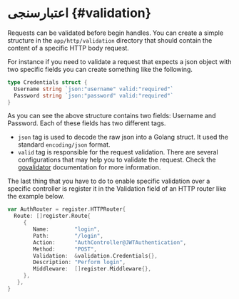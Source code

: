 # اعتبارسنجی {#validation}

Requests can be validated before begin handles. You can create a simple structure in the `app/http/validation` directory that should contain the content of a specific HTTP body request.

For instance if you need to validate a request that expects a json object with two specific fields you can create something like the following.

```go title="Example of validation structure"
type Credentials struct {
  Username string `json:"username" valid:"required"`
  Password string `json:"password" valid:"required"`
}
```

As you can see the above structure contains two fields: Username and Password. Each of these fields has two different tags.

* `json` tag is used to decode the raw json into a Golang struct. It used the standard `encoding/json` format.
* `valid` tag is responsible for the request validation. There are several configurations that may help you to validate the request. Check the [govalidator](https://github.com/asaskevich/govalidator) documentation for more information.

The last thing that you have to do to enable specific validation over a specific controller is register it in the Validation field of an HTTP router like the example below.

```go title="Validation in HTTPRouter intance"
var AuthRouter = register.HTTPRouter{
  Route: []register.Route{
     {
        Name:        "login",
        Path:        "/login",
        Action:      "AuthController@JWTAuthentication",
        Method:      "POST",
        Validation:  &validation.Credentials{},
        Description: "Perform login",
        Middleware:  []register.Middleware{},
     },
   },
}
```
